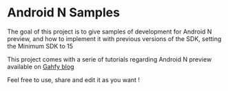 <h1>Android N Samples</h1>

The goal of this project is to give samples of development for Android N preview, and how to implement it with previous versions of the SDK, setting the Minimum SDK to 15

This project comes with a serie of tutorials regarding Android N preview available on <a href="http://www.gahfy.net/" title="Gahfy Blog">Gahfy blog</a>

Feel free to use, share and edit it as you want !